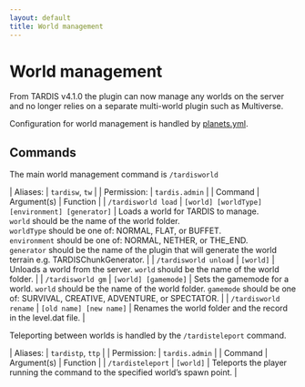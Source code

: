 ```yaml
---
layout: default
title: World management
---
```


# World management

From TARDIS v4.1.0 the plugin can now manage any worlds on the server and no longer relies on a separate multi-world
plugin such as Multiverse.

Configuration for world management is handled by [planets.yml](configuration-planets.html).

## Commands

The main world management command is `/tardisworld`

<style type="text/css">
			table, table code { font-size:85%; }
			td { vertical-align:top; }
			td.noborder { border-bottom: none; }
			tr.coption { background-color: #eee; }
		</style>

| Aliases: | `tardisw`, `tw` |
| Permission: | `tardis.admin` |
| Command | Argument(s) | Function |
| `/tardisworld load` | `[world] [worldType] [environment] [generator]` | Loads a world for TARDIS to manage.<br>`world`
should be the name of the world folder. <br>`worldType` should be one of: NORMAL, FLAT, or BUFFET.  <br>`environment`
should be one of: NORMAL, NETHER, or THE\_END.  <br>`generator` should be the name of the plugin that will generate the
world terrain e.g. TARDISChunkGenerator. |
| `/tardisworld unload` | `[world]` | Unloads a world from the server. `world` should be the name of the world folder. |
| `/tardisworld gm` | `[world] [gamemode]` | Sets the gamemode for a world. `world` should be the name of the world
folder. `gamemode` should be one of: SURVIVAL, CREATIVE, ADVENTURE, or SPECTATOR. |
| `/tardisworld rename` | `[old name] [new name]` | Renames the world folder and the record in the level.dat file. |

Teleporting between worlds is handled by the `/tardisteleport` command.

| Aliases: | `tardistp`, `ttp` |
| Permission: | `tardis.admin` |
| Command | Argument(s) | Function |
| `/tardisteleport` | `[world]` | Teleports the player running the command to the specified world’s spawn point. |
